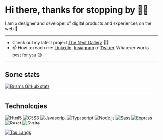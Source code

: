 # Hi there, thanks for stopping by 👋🏿

I am a designer and developer of digital products and experiences on the web 🔮

---

- Check out my latest project [The Next Gallery](www.thenext.gallery) 🤙🏿
- 📫 How to reach me: [LinkedIn](https://nl.linkedin.com/in/brian-bawuah-547439127), [Instagram](https://www.instagram.com/brianbawuah) or [Twitter](https://twitter.com/brianbawuah). Whatever works best for you 😉

---

## Some stats
[![Brian's GitHub stats](https://github-readme-stats.vercel.app/api?username=bbawuah&show_icons=true&theme=dracula)](https://github.com/anuraghazra/github-readme-stats)

---

## Technologies

![Html5](https://img.shields.io/badge/-HTML-white?style=flat&logo=Html5)
![CSS3](https://img.shields.io/badge/-CSS-white?style=flat&logo=CSS3&logoColor=2965f1)
![Javascript](https://img.shields.io/badge/-Javascript-black?style=flat&logo=Javascript)
![Typescript](https://img.shields.io/badge/-Typescript-white?style=flat&logo=Typescript)
![Node.js](https://img.shields.io/badge/-Node.js-white?style=flat&logo=Node.js)
![Sass](https://img.shields.io/badge/-Sass-white?style=flat&logo=Sass)
![Express](https://img.shields.io/badge/-Express-259dff?style=flat&logo=Express)
![React](https://img.shields.io/badge/-React-black?style=flat&logo=React)
![Svelte](https://img.shields.io/badge/-Svelte-white?style=flat&logo=Svelte)

[![Top Langs](https://github-readme-stats.vercel.app/api/top-langs/?username=bbawuah&hide=objective-c,starlark,ruby,css,html,handlebars&show_icons=true&theme=dracula)](https://github.com/anuraghazra/github-readme-stats)


